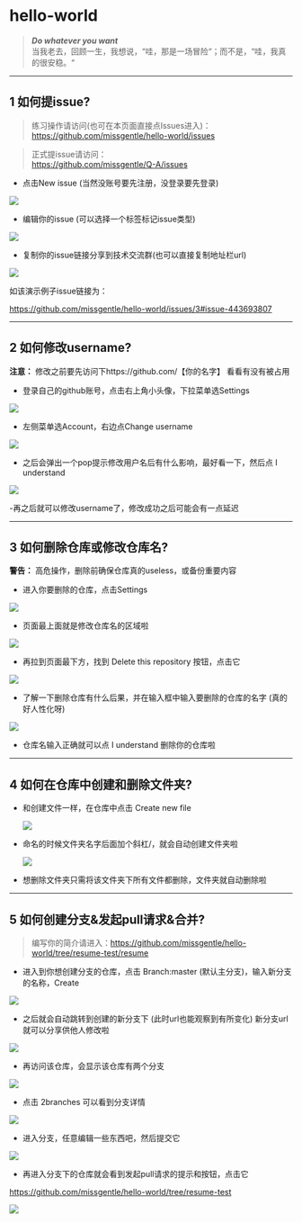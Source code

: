 # hello-world

 > ***Do whatever you want***    
 > 当我老去，回顾一生，我想说，“哇，那是一场冒险“；而不是，“哇，我真的很安稳。“
 
-----------------------------------------------------------------------------------------

## 1 如何提issue?

> 练习操作请访问(也可在本页面直接点Issues进入)：    
 https://github.com/missgentle/hello-world/issues 
 
> 正式提issue请访问：    
 https://github.com/missgentle/Q-A/issues 


- 点击New issue (当然没账号要先注册，没登录要先登录)

<img src= "https://github.com/missgentle/hello-world/blob/master/stepsImg/1-1.png">
 
- 编辑你的issue (可以选择一个标签标记issue类型)

<img src= "https://github.com/missgentle/hello-world/blob/master/stepsImg/1-2.png">
 
- 复制你的issue链接分享到技术交流群(也可以直接复制地址栏url)

<img src= "https://github.com/missgentle/hello-world/blob/master/stepsImg/1-3.png">
 
如该演示例子issue链接为：    

 https://github.com/missgentle/hello-world/issues/3#issue-443693807 
 
------------------------------------------------------------------------------------------
 
## 2 如何修改username?
 
 **注意：** 修改之前要先访问下https://github.com/【你的名字】 看看有没有被占用

- 登录自己的github账号，点击右上角小头像，下拉菜单选Settings

<img src= "https://github.com/missgentle/hello-world/blob/master/stepsImg/2-1.png">

- 左侧菜单选Account，右边点Change username 

<img src= "https://github.com/missgentle/hello-world/blob/master/stepsImg/2-2.png">

- 之后会弹出一个pop提示修改用户名后有什么影响，最好看一下，然后点 I understand

<img src= "https://github.com/missgentle/hello-world/blob/master/stepsImg/2-3.png">

-再之后就可以修改username了，修改成功之后可能会有一点延迟

--------------------------------------------------------------------------------------------

## 3 如何删除仓库或修改仓库名?
 
  **警告：** 高危操作，删除前确保仓库真的useless，或备份重要内容
 
- 进入你要删除的仓库，点击Settings

 <img src= "https://github.com/missgentle/hello-world/blob/master/stepsImg/3-1.png">
 
- 页面最上面就是修改仓库名的区域啦

 <img src= "https://github.com/missgentle/hello-world/blob/master/stepsImg/3-4.png">
 
- 再拉到页面最下方，找到 Delete this repository 按钮，点击它

 <img src= "https://github.com/missgentle/hello-world/blob/master/stepsImg/3-2.png">
 
- 了解一下删除仓库有什么后果，并在输入框中输入要删除的仓库的名字 (真的好人性化呀)

 <img src= "https://github.com/missgentle/hello-world/blob/master/stepsImg/3-3.png">
  
- 仓库名输入正确就可以点 I understand 删除你的仓库啦
 
 -------------------------------------------------------------------------------------------
 
## 4 如何在仓库中创建和删除文件夹?
  
- 和创建文件一样，在仓库中点击 Create new file

  <img src= "https://github.com/missgentle/hello-world/blob/master/stepsImg/4-1.png">
  
- 命名的时候文件夹名字后面加个斜杠/，就会自动创建文件夹啦

  <img src= "https://github.com/missgentle/hello-world/blob/master/stepsImg/4-2.png">
  
- 想删除文件夹只需将该文件夹下所有文件都删除，文件夹就自动删除啦
   
 -------------------------------------------------------------------------------------------
 
## 5 如何创建分支&发起pull请求&合并?

> 编写你的简介请进入：https://github.com/missgentle/hello-world/tree/resume-test/resume

- 进入到你想创建分支的仓库，点击 Branch:master (默认主分支)，输入新分支的名称，Create

<img src= "https://github.com/missgentle/hello-world/blob/master/stepsImg/5-1.png">

- 之后就会自动跳转到创建的新分支下 (此时url也能观察到有所变化)    新分支url就可以分享供他人修改啦

<img src= "https://github.com/missgentle/hello-world/blob/master/stepsImg/5-2.png">

- 再访问该仓库，会显示该仓库有两个分支

<img src= "https://github.com/missgentle/hello-world/blob/master/stepsImg/5-3.png">

- 点击 2branches 可以看到分支详情

<img src= "https://github.com/missgentle/hello-world/blob/master/stepsImg/5-4.png">

- 进入分支，任意编辑一些东西吧，然后提交它

<img src= "https://github.com/missgentle/hello-world/blob/master/stepsImg/5-5.png">

- 再进入分支下的仓库就会看到发起pull请求的提示和按钮，点击它

https://github.com/missgentle/hello-world/tree/resume-test

<img src= "https://github.com/missgentle/hello-world/blob/master/stepsImg/5-6.png">


